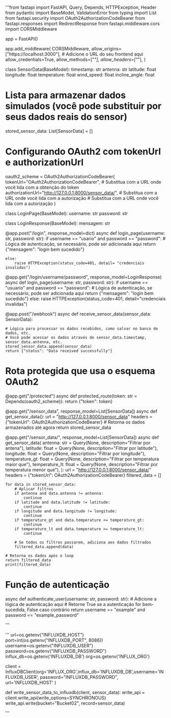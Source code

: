 '''from fastapi import FastAPI, Query, Depends, HTTPException, Header
from pydantic import BaseModel, ValidationError
from typing import List
from fastapi.security import OAuth2AuthorizationCodeBearer
from fastapi.responses import RedirectResponse
from fastapi.middleware.cors import CORSMiddleware

app = FastAPI()

app.add_middleware(
    CORSMiddleware,
    allow_origins=["https://localhost:3000"],  # Adicione o URL do seu frontend aqui
    allow_credentials=True,
    allow_methods=["*"],
    allow_headers=["*"],
)

class SensorData(BaseModel):
    timestamp: str
    antenna: str
    latitude: float
    longitude: float
    temperature: float
    wind_speed: float
    incline_angle: float


# Lista para armazenar dados simulados (você pode substituir por seus dados reais do sensor)
stored_sensor_data: List[SensorData] = []

# Configurando OAuth2 com tokenUrl e authorizationUrl
oauth2_scheme = OAuth2AuthorizationCodeBearer(
    tokenUrl="OAuth2AuthorizationCodeBearer",  # Substitua com a URL onde você lida com a obtenção do token
    authorizationUrl="http://127.0.0.1:8000/sensor_data/",
      # Substitua com a URL onde você lida com a autorização
    # Substitua com a URL onde você lida com a autorização
)


class LoginPage(BaseModel):
    username: str
    password: str

class LoginResponse(BaseModel):
    mensagem: str
  



@app.post("/login", response_model=dict)
async def login_page(username: str, password: str):
    if username == "usario" and password == "password":
    # Lógica de autenticação, se necessário, pode ser adicionada aqui
      return {"mensagem": "login bem sucedido"}

    else: 
        raise HTTPException(status_code=401, detail= "credenciais invalidas")



@app.get("/login/username/password", response_model=LoginResponse)
async def login_page(username: str, password: str):
    if username == "usuario" and password == "password":
        # Lógica de autenticação, se necessário, pode ser adicionada aqui
        return {"mensagem": "login bem sucedido"}
    else: 
        raise HTTPException(status_code=401, detail="credenciais invalidas")


    


@app.post("/webhook")
async def receive_sensor_data(sensor_data: SensorData):
   
    # Lógica para processar os dados recebidos, como salvar no banco de dados, etc.
    # Você pode acessar os dados através de sensor_data.timestamp, sensor_data.antenna, etc.
    stored_sensor_data.append(sensor_data)
    return {"status": "Data received successfully"}





# Rota protegida que usa o esquema OAuth2
@app.get("/protected")
async def protected_route(token: str = Depends(oauth2_scheme)):
    return {"token": token}




@app.get("/sensor_data", response_model=List[SensorData])
async def get_sensor_data():
    url = "http://127.0.0.1:8000/sensor_data"
    headers = {"tokenUrl": OAuth2AuthorizationCodeBearer}
    # Retorna os dados armazenados até agora
    return stored_sensor_data 



@app.get("/sensor_data/", response_model=List[SensorData])
async def get_sensor_data(
    antenna: str = Query(None, description="Filtrar por antena"),
    latitude: float = Query(None, description="Filtrar por latitude"),
    longitude: float = Query(None, description="Filtrar por longitude"),
    temperature_gt: float = Query(None, description="Filtrar por temperatura maior que"),
    temperature_lt: float = Query(None, description="Filtrar por temperatura menor que"),
):
    url = "http://127.0.0.1:8000/sensor_data/"
    headers = {"tokenUrl": OAuth2AuthorizationCodeBearer}
    filtered_data = []

    for data in stored_sensor_data:
        # Aplicar filtros
        if antenna and data.antenna != antenna:
            continue
        if latitude and data.latitude != latitude:
            continue
        if longitude and data.longitude != longitude:
            continue
        if temperature_gt and data.temperature <= temperature_gt:
            continue
        if temperature_lt and data.temperature >= temperature_lt:
            continue

        # Se todos os filtros passarem, adiciona aos dados filtrados
        filtered_data.append(data)

    # Retorna os dados após o loop
    return filtered_data
    print(filtered_data)


# Função de autenticação
async def authenticate_user(username: str, password: str):
    # Adicione a lógica de autenticação aqui
    # Retorne True se a autenticação for bem-sucedida, False caso contrário
    return username == "example" and password == "example_password"


'''








'''
url=os.getenv("INFLUXDB_HOST")
port=int(os.getenv("INFLUXDB_PORT", 8086))
username=os.getenv("INFLUXDB_USER")
password=os.getenv("INFLUXDB_PASSWORD")
influx_db=os.getenv('INFLUXDB_DB')
org=os.getenv('INFLUX_ORG')


client = InfluxDBClient(org='INFLUX_ORG',influx_db='INFLUXDB_DB',username='INFLUXDB_USER', password="INFLUXDB_PASSWORD", url='INFLUXDB_HOST' )

def write_sensor_data_to_influxdb(client, sensor_data):
    write_api = client.write_api(write_options=SYNCHRONOUS)
    write_api.write(bucket="Bucket02", record=sensor_data)


'''
